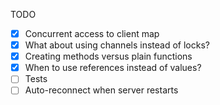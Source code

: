 TODO

- [x] Concurrent access to client map
- [x] What about using channels instead of locks?
- [x] Creating methods versus plain functions
- [x] When to use references instead of values?
- [ ] Tests
- [ ] Auto-reconnect when server restarts
